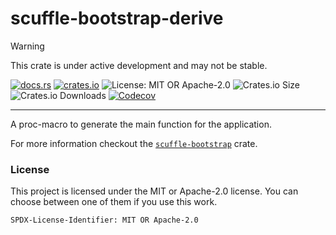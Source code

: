 <!-- sync-readme title [[ -->
# scuffle-bootstrap-derive
<!-- sync-readme ]] -->

> [!WARNING]  
> This crate is under active development and may not be stable.

<!-- sync-readme badge [[ -->
[![docs.rs](https://img.shields.io/docsrs/scuffle-bootstrap-derive/0.1.6.svg?logo=docs.rs&label=docs.rs&style=flat-square)](https://docs.rs/scuffle-bootstrap-derive/0.1.6)
[![crates.io](https://img.shields.io/badge/crates.io-v0.1.6-orange?style=flat-square&logo=rust&logoColor=white)](https://crates.io/crates/scuffle-bootstrap-derive/0.1.6)
![License: MIT OR Apache-2.0](https://img.shields.io/badge/license-MIT%20OR%20Apache--2.0-purple.svg?style=flat-square)
![Crates.io Size](https://img.shields.io/crates/size/scuffle-bootstrap-derive/0.1.6.svg?style=flat-square)
![Crates.io Downloads](https://img.shields.io/crates/dv/scuffle-bootstrap-derive/0.1.6.svg?&label=downloads&style=flat-square)
[![Codecov](https://img.shields.io/codecov/c/github/scufflecloud/scuffle.svg?label=codecov&logo=codecov&style=flat-square)](https://app.codecov.io/gh/scufflecloud/scuffle)
<!-- sync-readme ]] -->

---

<!-- sync-readme rustdoc [[ -->
A proc-macro to generate the main function for the application.

For more information checkout the [`scuffle-bootstrap`][scuffle_bootstrap] crate.

### License

This project is licensed under the MIT or Apache-2.0 license.
You can choose between one of them if you use this work.

`SPDX-License-Identifier: MIT OR Apache-2.0`

[scuffle_bootstrap]: https://docs.rs/scuffle-bootstrap
<!-- sync-readme ]] -->
